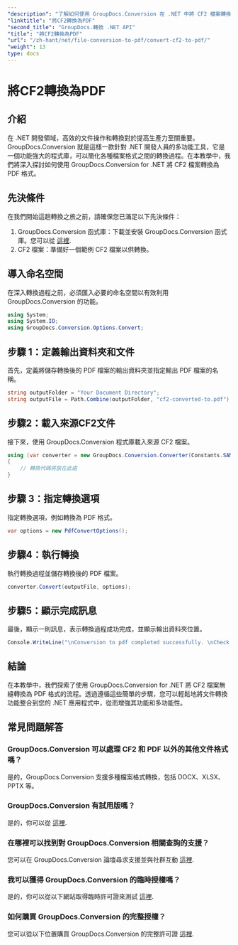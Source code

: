 ```yaml
---
"description": "了解如何使用 GroupDocs.Conversion 在 .NET 中將 CF2 檔案轉換為 PDF。輕鬆簡化您的文件管理任務。"
"linktitle": "將CF2轉換為PDF"
"second_title": "GroupDocs.轉換 .NET API"
"title": "將CF2轉換為PDF"
"url": "/zh-hant/net/file-conversion-to-pdf/convert-cf2-to-pdf/"
"weight": 13
type: docs
---
```

# 將CF2轉換為PDF

## 介紹
在 .NET 開發領域，高效的文件操作和轉換對於提高生產力至關重要。 GroupDocs.Conversion 就是這樣一款針對 .NET 開發人員的多功能工具，它是一個功能強大的程式庫，可以簡化各種檔案格式之間的轉換過程。在本教學中，我們將深入探討如何使用 GroupDocs.Conversion for .NET 將 CF2 檔案轉換為 PDF 格式。
## 先決條件
在我們開始這趟轉換之旅之前，請確保您已滿足以下先決條件：
1. GroupDocs.Conversion 函式庫：下載並安裝 GroupDocs.Conversion 函式庫。您可以從 [這裡](https://releases。groupdocs.com/conversion/net/).
2. CF2 檔案：準備好一個範例 CF2 檔案以供轉換。

## 導入命名空間
在深入轉換過程之前，必須匯入必要的命名空間以有效利用 GroupDocs.Conversion 的功能。
```csharp
using System;
using System.IO;
using GroupDocs.Conversion.Options.Convert;
```
## 步驟 1：定義輸出資料夾和文件
首先，定義將儲存轉換後的 PDF 檔案的輸出資料夾並指定輸出 PDF 檔案的名稱。
```csharp
string outputFolder = "Your Document Directory";
string outputFile = Path.Combine(outputFolder, "cf2-converted-to.pdf");
```
## 步驟2：載入來源CF2文件
接下來，使用 GroupDocs.Conversion 程式庫載入來源 CF2 檔案。
```csharp
using (var converter = new GroupDocs.Conversion.Converter(Constants.SAMPLE_CF2))
{
    // 轉換代碼將放在此處
}
```
## 步驟 3：指定轉換選項
指定轉換選項，例如轉換為 PDF 格式。
```csharp
var options = new PdfConvertOptions();
```
## 步驟4：執行轉換
執行轉換過程並儲存轉換後的 PDF 檔案。
```csharp
converter.Convert(outputFile, options);
```
## 步驟5：顯示完成訊息
最後，顯示一則訊息，表示轉換過程成功完成，並顯示輸出資料夾位置。
```csharp
Console.WriteLine("\nConversion to pdf completed successfully. \nCheck output in {0}", outputFolder);
```

## 結論
在本教學中，我們探索了使用 GroupDocs.Conversion for .NET 將 CF2 檔案無縫轉換為 PDF 格式的流程。透過遵循這些簡單的步驟，您可以輕鬆地將文件轉換功能整合到您的 .NET 應用程式中，從而增強其功能和多功能性。
## 常見問題解答
### GroupDocs.Conversion 可以處理 CF2 和 PDF 以外的其他文件格式嗎？
是的，GroupDocs.Conversion 支援多種檔案格式轉換，包括 DOCX、XLSX、PPTX 等。
### GroupDocs.Conversion 有試用版嗎？
是的，你可以從 [這裡](https://releases。groupdocs.com/).
### 在哪裡可以找到對 GroupDocs.Conversion 相關查詢的支援？
您可以在 GroupDocs.Conversion 論壇尋求支援並與社群互動 [這裡](https://forum。groupdocs.com/c/conversion/11).
### 我可以獲得 GroupDocs.Conversion 的臨時授權嗎？
是的，你可以從以下網站取得臨時許可證來測試 [這裡](https://purchase。groupdocs.com/temporary-license/).
### 如何購買 GroupDocs.Conversion 的完整授權？
您可以從以下位置購買 GroupDocs.Conversion 的完整許可證 [這裡](https://purchase。groupdocs.com/buy).